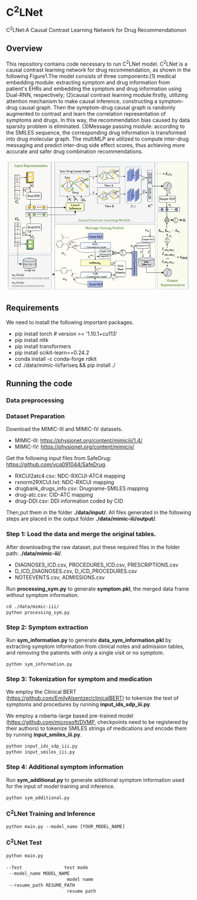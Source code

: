 # C<sup>2</sup>LNet
C<sup>2</sup>LNet:A Causal Contrast Learning Network for Drug Recommendationon


## Overview
This repository contains code necessary to run C<sup>2</sup>LNet model. C<sup>2</sup>LNet is a causal contrast learning network for drug recommendation, as shown in the following Figure1.The model consists of three components:(1) medical embedding module: extracting symptom and drug information from patient's EHRs and embedding the symptom and drug information using Dual-RNN, respectively; (2)causal contrast learning module:firstly, utilizing attention mechanism to make causal inference, constructing a symptom-drug causal graph. Then the symptom-drug causal graph is randomly augmented to contrast and learn the correlation representation of symptoms and drugs. In this way, the recommendation bias caused by data sparsity problem is eliminated. (3)Message passing module: according to the SMILES sequence, the corresponding drug information is transformed into drug molecular graph. The multiMLP are utilized to compute inter-drug messaging and predict inter-drug side effect scores, thus achieving more accurate and safer drug combination recommendations. 


![alt text](model.jpg)
## Requirements
We need to install the following important packages.
- pip install torch  # version >= '1.10.1+cu113'
- pip install nltk
- pip install transformers
- pip install scikit-learn==0.24.2
- conda install -c conda-forge rdkit
- cd ./data/mimic-iii/fariseq && pip install ./

## Running the code
### Data preprocessing
### Dataset Preparation 
Download the MIMIC-III and MIMIC-IV datasets.
+ MIMIC-III: https://physionet.org/content/mimiciii/1.4/
+ MIMIC-IV: https://physionet.org/content/mimiciv/

Get the following input files from SafeDrug: https://github.com/ycq091044/SafeDrug.
+ RXCUI2atc4.csv: NDC-RXCUI-ATC4 mapping
+ rxnorm2RXCUI.txt: NDC-RXCUI mapping
+ drugbank_drugs_info.csv: Drugname-SMILES mapping
+ drug-atc.csv: CID-ATC mapping
+ drug-DDI.csv: DDI information coded by CID

Then,put them in the folder **./data/input/**.
All files generated in the following steps are placed in the output folder **./data/mimic-iii/output/**.
### Step 1: Load the data and merge the original tables.
After downloading the raw dataset, put these required files in the folder path: **./data/mimic-iii/**.
+ DIAGNOSES_ICD.csv, PROCEDURES_ICD.csv, PRESCRIPTIONS.csv
+ D_ICD_DIAGNOSES.csv, D_ICD_PROCEDURES.csv 
+ NOTEEVENTS.csv, ADMISSIONS.csv

Run **processing_sym.py** to generate **symptom.pkl**, the merged data frame without symptom information.
```
cd ./data/mimic-iii/
python processing_sym.py
```

### Step 2: Symptom extraction
Run **sym_information.py** to generate **data_sym_information.pkl** by extracting symptom information from clinical notes and admission tables, and removing the patients with only a single visit or no symptom.
```
python sym_information.py
```

### Step 3: Tokenization for symptom and medication
We employ the Clinical BERT (https://github.com/EmilyAlsentzer/clinicalBERT) to tokenize the text of symptoms and procedures by running **input_ids_sdp_iii.py**. 

We employ a roberta-large based pre-trained model (https://github.com/microsoft/DVMP, checkpoints need to be registered by their authors) to tokenize SMILES strings of medications and encode them by running **input_smiles_iii.py**.
```
python input_ids_sdp_iii.py
python input_smiles_iii.py
```

### Step 4: Additional symptom information
Run **sym_additional.py** to generate additional symptom information used for the input of model training and inference.
```
python sym_additional.py
```

 ### C<sup>2</sup>LNet Training and Inference
 ```
python main.py --model_name [YOUR_MODEL_NAME]
 ```
 ### C<sup>2</sup>LNet Test
 ```
 python main.py
 
--Test                test mode
  --model_name MODEL_NAME
                        model name
  --resume_path RESUME_PATH
                        resume path
 ```
